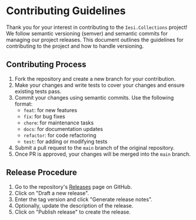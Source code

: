 # Contributing Guidelines

Thank you for your interest in contributing to the `Iesi.Collections` project! 
We follow semantic versioning (semver) and semantic commits for managing our project releases. 
This document outlines the guidelines for contributing to the project and how to handle versioning.

## Contributing Process

1. Fork the repository and create a new branch for your contribution.
2. Make your changes and write tests to cover your changes and ensure existing tests pass.
3. Commit your changes using semantic commits. Use the following format:
    - `feat`: for new features
    - `fix`: for bug fixes
    - `chore`: for maintenance tasks
    - `docs`: for documentation updates
    - `refactor`: for code refactoring
    - `test`: for adding or modifying tests
4. Submit a pull request to the `main` branch of the original repository.
5. Once PR is approved, your changes will be merged into the `main` branch.

## Release Procedure

1. Go to the repository's [Releases](https://github.com/nhibernate/iesi.collections/releases) page on GitHub.
2. Click on "Draft a new release".
3. Enter the tag version and click "Generate release notes".
4. Optionally, update the description of the release.
5. Click on "Publish release" to create the release.

